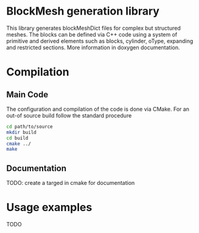# BlockMesh generation library

This library generates blockMeshDict files for complex but structured meshes.
The blocks can be defined via C++ code using a system of primitive and derived
elements such as blocks, cylinder, oType, expanding and restricted sections.
More information in doxygen documentation.

# Compilation 

## Main Code

The configuration and compilation of the code is done via CMake. For an out-of
source build follow the standard procedure

```bash
cd path/to/source
mkdir build
cd build
cmake ../
make
```

## Documentation

TODO: create a targed in cmake for documentation

# Usage examples

TODO

